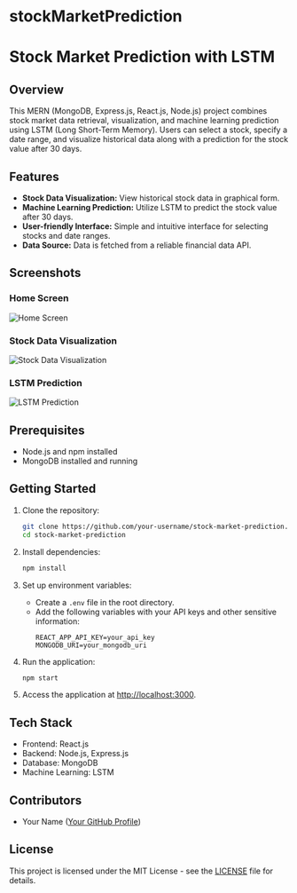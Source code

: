 # stockMarketPrediction
# Stock Market Prediction with LSTM

## Overview
This MERN (MongoDB, Express.js, React.js, Node.js) project combines stock market data retrieval, visualization, and machine learning prediction using LSTM (Long Short-Term Memory). Users can select a stock, specify a date range, and visualize historical data along with a prediction for the stock value after 30 days.

## Features
- **Stock Data Visualization:** View historical stock data in graphical form.
- **Machine Learning Prediction:** Utilize LSTM to predict the stock value after 30 days.
- **User-friendly Interface:** Simple and intuitive interface for selecting stocks and date ranges.
- **Data Source:** Data is fetched from a reliable financial data API.

## Screenshots

### Home Screen
![Home Screen](./screenshots/home_screen.png)

### Stock Data Visualization
![Stock Data Visualization](./screenshots/stock_visualization.png)

### LSTM Prediction
![LSTM Prediction](./screenshots/lstm_prediction.png)

## Prerequisites
- Node.js and npm installed
- MongoDB installed and running

## Getting Started
1. Clone the repository:
    ```bash
    git clone https://github.com/your-username/stock-market-prediction.git
    cd stock-market-prediction
    ```

2. Install dependencies:
    ```bash
    npm install
    ```

3. Set up environment variables:
    - Create a `.env` file in the root directory.
    - Add the following variables with your API keys and other sensitive information:
        ```
        REACT_APP_API_KEY=your_api_key
        MONGODB_URI=your_mongodb_uri
        ```

4. Run the application:
    ```bash
    npm start
    ```

5. Access the application at [http://localhost:3000](http://localhost:3000).

## Tech Stack
- Frontend: React.js
- Backend: Node.js, Express.js
- Database: MongoDB
- Machine Learning: LSTM

## Contributors
- Your Name ([Your GitHub Profile](https://github.com/your-username))

## License
This project is licensed under the MIT License - see the [LICENSE](./LICENSE) file for details.
